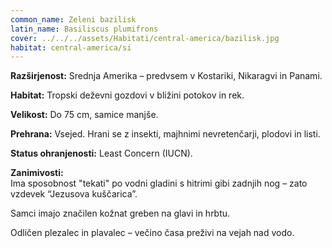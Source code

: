 ```yaml
---
common_name: Zeleni bazilisk
latin_name: Basiliscus plumifrons
cover: ../../../assets/Habitati/central-america/bazilisk.jpg
habitat: central-america/si
---
```

**Razširjenost:** Srednja Amerika – predvsem v Kostariki, Nikaragvi in Panami.  

**Habitat:** Tropski deževni gozdovi v bližini potokov in rek.  

**Velikost:** Do 75 cm, samice manjše.  

**Prehrana:** Vsejed. Hrani se z insekti, majhnimi nevretenčarji, plodovi in listi.  

**Status ohranjenosti:** Least Concern (IUCN).  

**Zanimivosti:**  
Ima sposobnost "tekati" po vodni gladini s hitrimi gibi zadnjih nog – zato vzdevek “Jezusova kuščarica”.  

Samci imajo značilen kožnat greben na glavi in hrbtu.  

Odličen plezalec in plavalec – večino časa preživi na vejah nad vodo.
